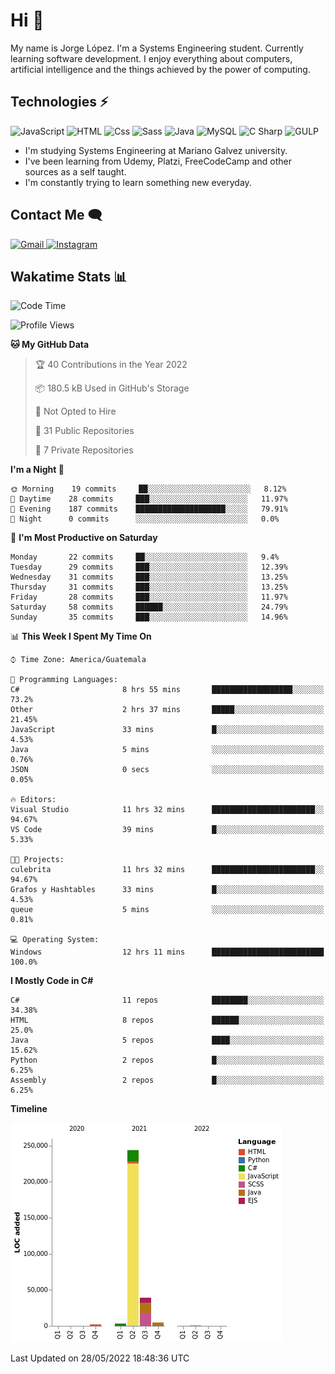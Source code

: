 
# Hi  👋

My name is Jorge López. I'm a Systems Engineering student. Currently learning software development. 
I enjoy everything about computers, artificial intelligence and the things achieved by the power of computing.

## Technologies ⚡
<p>
  <img alt="JavaScript" src="https://img.shields.io/badge/JavaScript-F7DF1E?logo=javascript&logoColor=white&style=for-the-badge" />
  <img alt="HTML" src="https://img.shields.io/badge/HTML-E34F26?logo=html5&logoColor=white&style=for-the-badge" />
  <img alt="Css" src="https://img.shields.io/badge/CSS-1572B6?logo=css3&logoColor=white&style=for-the-badge" />
  <img alt="Sass" src="https://img.shields.io/badge/Sass-CC6699?logo=sass&logoColor=white&style=for-the-badge" />
  <img alt="Java" src="https://img.shields.io/badge/java-1572B6?logo=java&logoColor=white&style=for-the-badge" />
  <img alt="MySQL" src="https://img.shields.io/badge/mysql-000?logo=mysql&logoColor=white&style=for-the-badge" />
  <img alt="C Sharp" src="https://img.shields.io/badge/C%23-239120?logo=c-sharp&logoColor=white&style=for-the-badge" />
  <img alt="GULP" src="https://img.shields.io/badge/gulp-FF0000?logo=gulp&logoColor=white&style=for-the-badge" />
</p>

- I'm studying Systems Engineering at Mariano Galvez university.
- I've been learning from Udemy, Platzi, FreeCodeCamp and other sources as a self taught.
- I'm constantly trying to learn something new everyday.

## Contact Me 🗨 

<p>
  <a href="mailto:jlopezgarciagt@gmail.com">
    <img alt="Gmail" src="https://img.shields.io/badge/gmail-FF0000?logo=gmail&logoColor=white&style=for-the-badge" />
  </a>
  <a href="https://www.instagram.com/jorge__ig__/">
    <img alt="Instagram" src="https://img.shields.io/badge/Instagram-E4405F?logo=instagram&logoColor=white&style=for-the-badge" />
  </a>
</p>

## Wakatime Stats 📊
<!--START_SECTION:waka-->
![Code Time](http://img.shields.io/badge/Code%20Time-89%20hrs%2050%20mins-blue)

![Profile Views](http://img.shields.io/badge/Profile%20Views-8-blue)

**🐱 My GitHub Data** 

> 🏆 40 Contributions in the Year 2022
 > 
> 📦 180.5 kB Used in GitHub's Storage 
 > 
> 🚫 Not Opted to Hire
 > 
> 📜 31 Public Repositories 
 > 
> 🔑 7 Private Repositories  
 > 
**I'm a Night 🦉** 

```text
🌞 Morning    19 commits     ██░░░░░░░░░░░░░░░░░░░░░░░   8.12% 
🌆 Daytime    28 commits     ███░░░░░░░░░░░░░░░░░░░░░░   11.97% 
🌃 Evening    187 commits    ████████████████████░░░░░   79.91% 
🌙 Night      0 commits      ░░░░░░░░░░░░░░░░░░░░░░░░░   0.0%

```
📅 **I'm Most Productive on Saturday** 

```text
Monday       22 commits     ██░░░░░░░░░░░░░░░░░░░░░░░   9.4% 
Tuesday      29 commits     ███░░░░░░░░░░░░░░░░░░░░░░   12.39% 
Wednesday    31 commits     ███░░░░░░░░░░░░░░░░░░░░░░   13.25% 
Thursday     31 commits     ███░░░░░░░░░░░░░░░░░░░░░░   13.25% 
Friday       28 commits     ███░░░░░░░░░░░░░░░░░░░░░░   11.97% 
Saturday     58 commits     ██████░░░░░░░░░░░░░░░░░░░   24.79% 
Sunday       35 commits     ███░░░░░░░░░░░░░░░░░░░░░░   14.96%

```


📊 **This Week I Spent My Time On** 

```text
⌚︎ Time Zone: America/Guatemala

💬 Programming Languages: 
C#                       8 hrs 55 mins       ██████████████████░░░░░░░   73.2% 
Other                    2 hrs 37 mins       █████░░░░░░░░░░░░░░░░░░░░   21.45% 
JavaScript               33 mins             █░░░░░░░░░░░░░░░░░░░░░░░░   4.53% 
Java                     5 mins              ░░░░░░░░░░░░░░░░░░░░░░░░░   0.76% 
JSON                     0 secs              ░░░░░░░░░░░░░░░░░░░░░░░░░   0.05%

🔥 Editors: 
Visual Studio            11 hrs 32 mins      ███████████████████████░░   94.67% 
VS Code                  39 mins             █░░░░░░░░░░░░░░░░░░░░░░░░   5.33%

🐱‍💻 Projects: 
culebrita                11 hrs 32 mins      ███████████████████████░░   94.67% 
Grafos y Hashtables      33 mins             █░░░░░░░░░░░░░░░░░░░░░░░░   4.53% 
queue                    5 mins              ░░░░░░░░░░░░░░░░░░░░░░░░░   0.81%

💻 Operating System: 
Windows                  12 hrs 11 mins      █████████████████████████   100.0%

```

**I Mostly Code in C#** 

```text
C#                       11 repos            ████████░░░░░░░░░░░░░░░░░   34.38% 
HTML                     8 repos             ██████░░░░░░░░░░░░░░░░░░░   25.0% 
Java                     5 repos             ████░░░░░░░░░░░░░░░░░░░░░   15.62% 
Python                   2 repos             █░░░░░░░░░░░░░░░░░░░░░░░░   6.25% 
Assembly                 2 repos             █░░░░░░░░░░░░░░░░░░░░░░░░   6.25%

```


**Timeline**

![Chart not found](https://raw.githubusercontent.com/he1ox/he1ox/main/charts/bar_graph.png) 


 Last Updated on 28/05/2022 18:48:36 UTC
<!--END_SECTION:waka-->

<!---
he1ox/he1ox is a ✨ special ✨ repository because its `README.md` (this file) appears on your GitHub profile.
You can click the Preview link to take a look at your changes.
--->
